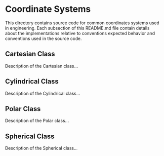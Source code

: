 # Coordinate Systems

This directory contains source code for common coordinates systems used in engineering. Each subsection of this README.md file contain details about the implementations relative to conventions expected behavior and conventions used in the source code.

## Cartesian Class

Description of the Cartesian class...

## Cylindrical Class

Description of the Cylindrical class...

## Polar Class

Description of the Polar class...

## Spherical Class

Description of the Spherical class...
